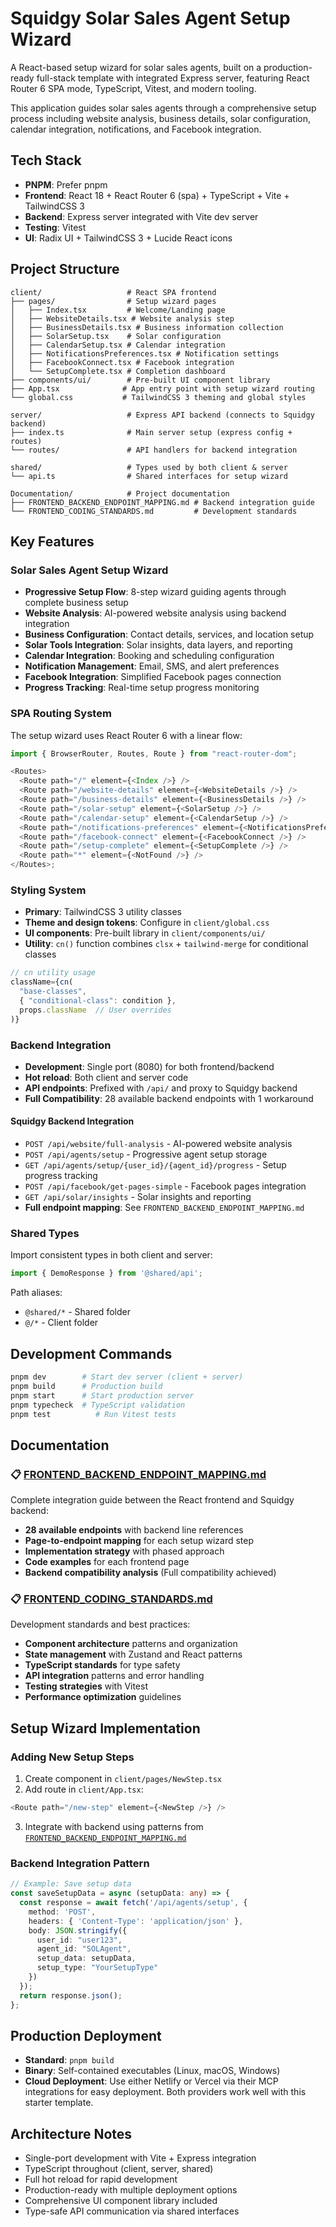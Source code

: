 # Squidgy Solar Sales Agent Setup Wizard

A React-based setup wizard for solar sales agents, built on a production-ready full-stack template with integrated Express server, featuring React Router 6 SPA mode, TypeScript, Vitest, and modern tooling.

This application guides solar sales agents through a comprehensive setup process including website analysis, business details, solar configuration, calendar integration, notifications, and Facebook integration.

## Tech Stack

- **PNPM**: Prefer pnpm
- **Frontend**: React 18 + React Router 6 (spa) + TypeScript + Vite + TailwindCSS 3
- **Backend**: Express server integrated with Vite dev server
- **Testing**: Vitest
- **UI**: Radix UI + TailwindCSS 3 + Lucide React icons

## Project Structure

```
client/                   # React SPA frontend
├── pages/                # Setup wizard pages
│   ├── Index.tsx         # Welcome/Landing page
│   ├── WebsiteDetails.tsx # Website analysis step
│   ├── BusinessDetails.tsx # Business information collection
│   ├── SolarSetup.tsx    # Solar configuration
│   ├── CalendarSetup.tsx # Calendar integration
│   ├── NotificationsPreferences.tsx # Notification settings
│   ├── FacebookConnect.tsx # Facebook integration
│   └── SetupComplete.tsx # Completion dashboard
├── components/ui/        # Pre-built UI component library
├── App.tsx              # App entry point with setup wizard routing
└── global.css           # TailwindCSS 3 theming and global styles

server/                   # Express API backend (connects to Squidgy backend)
├── index.ts              # Main server setup (express config + routes)
└── routes/               # API handlers for backend integration

shared/                   # Types used by both client & server
└── api.ts                # Shared interfaces for setup wizard

Documentation/            # Project documentation
├── FRONTEND_BACKEND_ENDPOINT_MAPPING.md # Backend integration guide
└── FRONTEND_CODING_STANDARDS.md         # Development standards
```

## Key Features

### Solar Sales Agent Setup Wizard
- **Progressive Setup Flow**: 8-step wizard guiding agents through complete business setup
- **Website Analysis**: AI-powered website analysis using backend integration
- **Business Configuration**: Contact details, services, and location setup
- **Solar Tools Integration**: Solar insights, data layers, and reporting
- **Calendar Integration**: Booking and scheduling configuration
- **Notification Management**: Email, SMS, and alert preferences
- **Facebook Integration**: Simplified Facebook pages connection
- **Progress Tracking**: Real-time setup progress monitoring

### SPA Routing System

The setup wizard uses React Router 6 with a linear flow:

```typescript
import { BrowserRouter, Routes, Route } from "react-router-dom";

<Routes>
  <Route path="/" element={<Index />} />
  <Route path="/website-details" element={<WebsiteDetails />} />
  <Route path="/business-details" element={<BusinessDetails />} />
  <Route path="/solar-setup" element={<SolarSetup />} />
  <Route path="/calendar-setup" element={<CalendarSetup />} />
  <Route path="/notifications-preferences" element={<NotificationsPreferences />} />
  <Route path="/facebook-connect" element={<FacebookConnect />} />
  <Route path="/setup-complete" element={<SetupComplete />} />
  <Route path="*" element={<NotFound />} />
</Routes>;
```

### Styling System

- **Primary**: TailwindCSS 3 utility classes
- **Theme and design tokens**: Configure in `client/global.css` 
- **UI components**: Pre-built library in `client/components/ui/`
- **Utility**: `cn()` function combines `clsx` + `tailwind-merge` for conditional classes

```typescript
// cn utility usage
className={cn(
  "base-classes",
  { "conditional-class": condition },
  props.className  // User overrides
)}
```

### Backend Integration

- **Development**: Single port (8080) for both frontend/backend
- **Hot reload**: Both client and server code
- **API endpoints**: Prefixed with `/api/` and proxy to Squidgy backend
- **Full Compatibility**: 28 available backend endpoints with 1 workaround

#### Squidgy Backend Integration
- `POST /api/website/full-analysis` - AI-powered website analysis
- `POST /api/agents/setup` - Progressive agent setup storage
- `GET /api/agents/setup/{user_id}/{agent_id}/progress` - Setup progress tracking
- `POST /api/facebook/get-pages-simple` - Facebook pages integration
- `GET /api/solar/insights` - Solar insights and reporting
- **Full endpoint mapping**: See `FRONTEND_BACKEND_ENDPOINT_MAPPING.md`  

### Shared Types
Import consistent types in both client and server:
```typescript
import { DemoResponse } from '@shared/api';
```

Path aliases:
- `@shared/*` - Shared folder
- `@/*` - Client folder

## Development Commands

```bash
pnpm dev        # Start dev server (client + server)
pnpm build      # Production build
pnpm start      # Start production server
pnpm typecheck  # TypeScript validation
pnpm test          # Run Vitest tests
```

## Documentation

### 📋 [FRONTEND_BACKEND_ENDPOINT_MAPPING.md](./FRONTEND_BACKEND_ENDPOINT_MAPPING.md)
Complete integration guide between the React frontend and Squidgy backend:
- **28 available endpoints** with backend line references
- **Page-to-endpoint mapping** for each setup wizard step
- **Implementation strategy** with phased approach
- **Code examples** for each frontend page
- **Backend compatibility analysis** (Full compatibility achieved)

### 📋 [FRONTEND_CODING_STANDARDS.md](./FRONTEND_CODING_STANDARDS.md)
Development standards and best practices:
- **Component architecture** patterns and organization
- **State management** with Zustand and React patterns
- **TypeScript standards** for type safety
- **API integration** patterns and error handling
- **Testing strategies** with Vitest
- **Performance optimization** guidelines

## Setup Wizard Implementation

### Adding New Setup Steps
1. Create component in `client/pages/NewStep.tsx`
2. Add route in `client/App.tsx`:
```typescript
<Route path="/new-step" element={<NewStep />} />
```
3. Integrate with backend using patterns from [`FRONTEND_BACKEND_ENDPOINT_MAPPING.md`](./FRONTEND_BACKEND_ENDPOINT_MAPPING.md)

### Backend Integration Pattern
```typescript
// Example: Save setup data
const saveSetupData = async (setupData: any) => {
  const response = await fetch('/api/agents/setup', {
    method: 'POST',
    headers: { 'Content-Type': 'application/json' },
    body: JSON.stringify({
      user_id: "user123",
      agent_id: "SOLAgent",
      setup_data: setupData,
      setup_type: "YourSetupType"
    })
  });
  return response.json();
};
```

## Production Deployment

- **Standard**: `pnpm build`
- **Binary**: Self-contained executables (Linux, macOS, Windows)
- **Cloud Deployment**: Use either Netlify or Vercel via their MCP integrations for easy deployment. Both providers work well with this starter template.

## Architecture Notes

- Single-port development with Vite + Express integration
- TypeScript throughout (client, server, shared)
- Full hot reload for rapid development
- Production-ready with multiple deployment options
- Comprehensive UI component library included
- Type-safe API communication via shared interfaces
